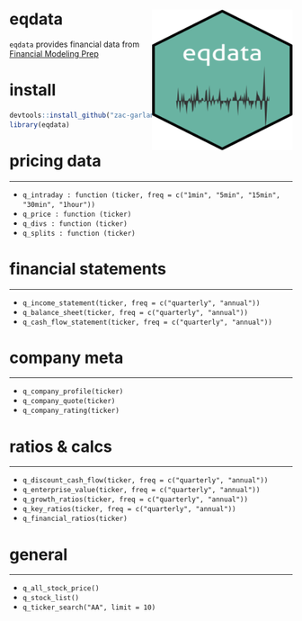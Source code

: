 
# eqdata <img src="inst/figures/eq_hex.svg" width="250" height="250" align="right" />

`eqdata` provides financial data from [Financial Modeling
Prep](https://financialmodelingprep.com/developer/docs/ "FMP Dev Site")

# install

``` r
devtools::install_github("zac-garland/eqdata")
library(eqdata)
```

# pricing data

-----

  - `q_intraday : function (ticker, freq = c("1min", "5min", "15min",
    "30min", "1hour"))`
  - `q_price : function (ticker)`  
  - `q_divs : function (ticker)`
  - `q_splits : function (ticker)`

# financial statements

-----

  - `q_income_statement(ticker, freq = c("quarterly", "annual"))`
  - `q_balance_sheet(ticker, freq = c("quarterly", "annual"))`
  - `q_cash_flow_statement(ticker, freq = c("quarterly", "annual"))`

# company meta

-----

  - `q_company_profile(ticker)`
  - `q_company_quote(ticker)`
  - `q_company_rating(ticker)`

# ratios & calcs

-----

  - `q_discount_cash_flow(ticker, freq = c("quarterly", "annual"))`
  - `q_enterprise_value(ticker, freq = c("quarterly", "annual"))`
  - `q_growth_ratios(ticker, freq = c("quarterly", "annual"))`
  - `q_key_ratios(ticker, freq = c("quarterly", "annual"))`
  - `q_financial_ratios(ticker)`

# general

-----

  - `q_all_stock_price()`
  - `q_stock_list()`
  - `q_ticker_search("AA", limit = 10)`
